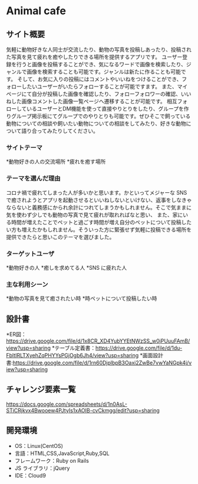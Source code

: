 # Animal cafe

## サイト概要

気軽に動物好きな人同士が交流したり、動物の写真を投稿しあったり、投稿された写真を見て疲れを癒やしたりできる場所を提供するアプリです。
ユーザー登録を行うと画像を投稿することができ、気になるワードで画像を検索したり、ジャンルで画像を検索することも可能です。ジャンルは新たに作ることも可能です。
そして、お気に入りの投稿にはコメントやいいねをつけることができ、フォローしたいユーザーがいたらフォローすることが可能ですます。
また、マイページにて自分が投稿した画像を確認したり、フォローフォロワーの確認、いいねした画像コメントした画像一覧ページへ遷移することが可能です。
相互フォローしているユーザーとDM機能を使って直接やりとりをしたり、グループを作りグループ掲示板にてグループでのやりとりも可能です。ぜひそこで飼っている動物についての相談や飼いたい動物についての相談をしてみたり、好きな動物について語り合ってみたりしてください。
### サイトテーマ

*動物好きの人の交流場所
*疲れを癒す場所

### テーマを選んだ理由

コロナ禍で疲れてしまった人が多いかと思います。かといってメジャーな SNS で癒されようとアプリを起動させるといいねしないといけない、返事をしなきゃならないと義務感にかられ余計につれてしまうかもしれません。そこで気ままに気を使わず少しでも動物の写真で見て疲れが取れればなと思い、
また、家にいる時間が増えたことでペットと過ごす時間が増え自分のペットについて投稿したい方も増えたかもしれません。そういった方に緊張せず気軽に投稿できる場所を提供できたらと思いこのテーマを選びました。

### ターゲットユーザ

*動物好きの人
*癒しを求めてる人
*SNS に疲れた人

### 主な利用シーン

*動物の写真を見て癒されたい時
*時ペットについて投稿したい時

## 設計書
*ER図： https://drive.google.com/file/d/1x8CR_XD4YubYYEtNWzSS_w0jPUuuFAmB/view?usp=sharing
*テーブル定義書：https://drive.google.com/file/d/1du-FbltIRLTXyehZqPHYYsPGjOgb6Jh4/view?usp=sharing
*画面設計書:https://drive.google.com/file/d/1rn60DjplbpB3Oaxi2ZwBe7vwYaNGpk4j/view?usp=sharing

## チャレンジ要素一覧

https://docs.google.com/spreadsheets/d/1n0AsL-STiCRjkvx4Bwooew4PJtyIs1xAOIB-cvCkmgg/edit?usp=sharing

## 開発環境

- OS：Linux(CentOS)
- 言語：HTML,CSS,JavaScript,Ruby,SQL
- フレームワーク：Ruby on Rails
- JS ライブラリ：jQuery
- IDE：Cloud9

